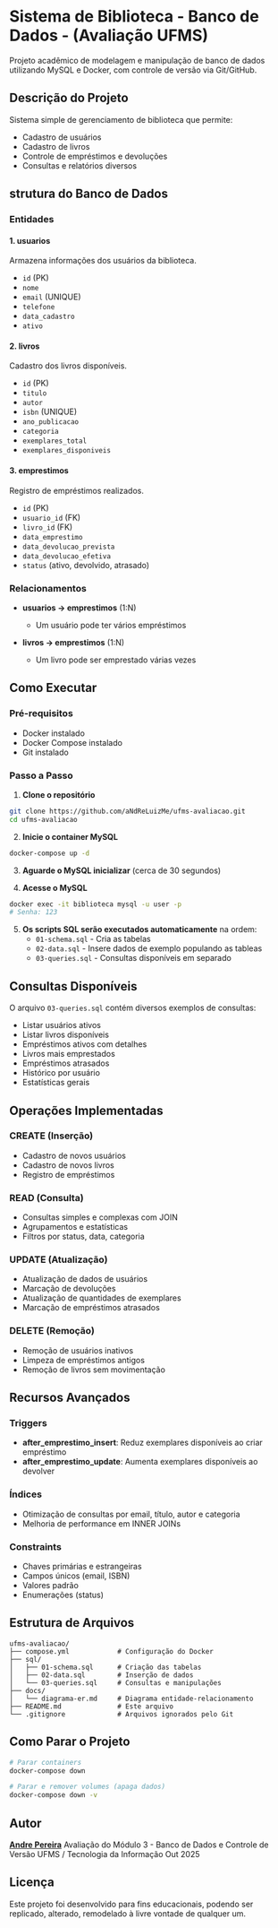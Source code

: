 # Sistema de Biblioteca - Banco de Dados - (Avaliação UFMS)

Projeto acadêmico de modelagem e manipulação de banco de dados utilizando MySQL e Docker, com controle de versão via Git/GitHub.

## Descrição do Projeto

Sistema simple de gerenciamento de biblioteca que permite:

- Cadastro de usuários
- Cadastro de livros
- Controle de empréstimos e devoluções
- Consultas e relatórios diversos

## strutura do Banco de Dados

### Entidades

#### 1. **usuarios**

Armazena informações dos usuários da biblioteca.

- `id` (PK)
- `nome`
- `email` (UNIQUE)
- `telefone`
- `data_cadastro`
- `ativo`

#### 2. **livros**

Cadastro dos livros disponíveis.

- `id` (PK)
- `titulo`
- `autor`
- `isbn` (UNIQUE)
- `ano_publicacao`
- `categoria`
- `exemplares_total`
- `exemplares_disponiveis`

#### 3. **emprestimos**

Registro de empréstimos realizados.

- `id` (PK)
- `usuario_id` (FK)
- `livro_id` (FK)
- `data_emprestimo`
- `data_devolucao_prevista`
- `data_devolucao_efetiva`
- `status` (ativo, devolvido, atrasado)

### Relacionamentos

- **usuarios → emprestimos** (1:N)

  - Um usuário pode ter vários empréstimos

- **livros → emprestimos** (1:N)
  - Um livro pode ser emprestado várias vezes

## Como Executar

### Pré-requisitos

- Docker instalado
- Docker Compose instalado
- Git instalado

### Passo a Passo

1. **Clone o repositório**

```bash
git clone https://github.com/aNdReLuizMe/ufms-avaliacao.git
cd ufms-avaliacao
```

2. **Inicie o container MySQL**

```bash
docker-compose up -d
```

3. **Aguarde o MySQL inicializar** (cerca de 30 segundos)

4. **Acesse o MySQL**

```bash
docker exec -it biblioteca mysql -u user -p
# Senha: 123
```

5. **Os scripts SQL serão executados automaticamente** na ordem:
   - `01-schema.sql` - Cria as tabelas
   - `02-data.sql` - Insere dados de exemplo populando as tableas
   - `03-queries.sql` - Consultas disponíveis em separado

## Consultas Disponíveis

O arquivo `03-queries.sql` contém diversos exemplos de consultas:

- Listar usuários ativos
- Listar livros disponíveis
- Empréstimos ativos com detalhes
- Livros mais emprestados
- Empréstimos atrasados
- Histórico por usuário
- Estatísticas gerais

## Operações Implementadas

### CREATE (Inserção)

- Cadastro de novos usuários
- Cadastro de novos livros
- Registro de empréstimos

### READ (Consulta)

- Consultas simples e complexas com JOIN
- Agrupamentos e estatísticas
- Filtros por status, data, categoria

### UPDATE (Atualização)

- Atualização de dados de usuários
- Marcação de devoluções
- Atualização de quantidades de exemplares
- Marcação de empréstimos atrasados

### DELETE (Remoção)

- Remoção de usuários inativos
- Limpeza de empréstimos antigos
- Remoção de livros sem movimentação

## Recursos Avançados

### Triggers

- **after_emprestimo_insert**: Reduz exemplares disponíveis ao criar empréstimo
- **after_emprestimo_update**: Aumenta exemplares disponíveis ao devolver

### Índices

- Otimização de consultas por email, título, autor e categoria
- Melhoria de performance em INNER JOINs

### Constraints

- Chaves primárias e estrangeiras
- Campos únicos (email, ISBN)
- Valores padrão
- Enumerações (status)

## Estrutura de Arquivos

```
ufms-avaliacao/
├── compose.yml            # Configuração do Docker
├── sql/
│   ├── 01-schema.sql      # Criação das tabelas
│   ├── 02-data.sql        # Inserção de dados
│   └── 03-queries.sql     # Consultas e manipulações
├── docs/
│   └── diagrama-er.md     # Diagrama entidade-relacionamento
├── README.md              # Este arquivo
└── .gitignore             # Arquivos ignorados pelo Git
```

## Como Parar o Projeto

```bash
# Parar containers
docker-compose down

# Parar e remover volumes (apaga dados)
docker-compose down -v
```

## Autor

**[Andre Pereira](https://www.linkedin.com/in/andreluizme/)**
Avaliação do Módulo 3 - Banco de Dados e Controle de Versão
UFMS / Tecnologia da Informação
Out 2025

## Licença

Este projeto foi desenvolvido para fins educacionais, podendo ser replicado, alterado, remodelado à livre vontade de qualquer um.
